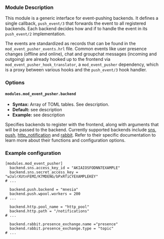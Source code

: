 ### Module Description

This module is a generic interface for event-pushing backends.
It defines a single callback, `push_event/3` that forwards the event to all registered backends.
Each backend decides how and if to handle the event in its `push_event/2` implementation.

The events are standardized as records that can be found in the `mod_event_pusher_events.hrl` file.
Common events like user presence changes (offline and online), chat and groupchat messages (incoming
and outgoing) are already hooked up to the frontend via `mod_event_pusher_hook_translator`, a
`mod_event_pusher` dependency, which is a proxy between various hooks and the `push_event/3` hook
handler.

### Options

#### `modules.mod_event_pusher.backend`
* **Syntax:** Array of TOML tables. See description.
* **Default:** see description
* **Example:** see description

Specifies backends to register with the frontend, along with arguments that will be passed to the backend.
Currently supported backends include [sns], [push], [http_notification] and [rabbit].
Refer to their specific documentation to learn more about their functions and configuration options.

### Example configuration

```
[modules.mod_event_pusher]
  backend.sns.access_key_id = "AKIAIOSFODNN7EXAMPLE"
  backend.sns.secret_access_key = "wJalrXUtnFEMI/K7MDENG/bPxRfiCYEXAMPLEKEY"
# ...

  backend.push.backend = "mnesia"
  backend.push.wpool.workers = 200
# ...
  
  backend.http.pool_name = "http_pool"
  backend.http.path = "/notifications"
# ...

  backend.rabbit.presence_exchange.name ="presence"
  backend.rabbit.presence_exchange.type = "topic"
# ...
```

[sns]: ./mod_event_pusher_sns.md
[push]: ./mod_event_pusher_push.md
[http_notification]: ./mod_event_pusher_http.md
[rabbit]: ./mod_event_pusher_rabbit.md